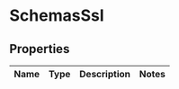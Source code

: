 # SchemasSsl

## Properties
Name | Type | Description | Notes
------------ | ------------- | ------------- | -------------
